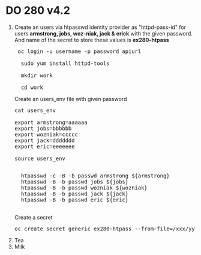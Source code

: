 # DO 280 v4.2

<ol>
  <li>Create an users via htpasswd identity provider as "httpd-pass-id" for users <b>armstrong, jobs, woz-niak, jack & erick</b> with the given password. And name of the secret to store these values is <b>ex280-htpass</b></li>
  <pre> oc login -u username -p password apiurl </br>
  sudo yum install httpd-tools </br>
  mkdir work</br>
  cd work</br></pre>
  <p> Create an users_env file with given password</p>
  <pre>cat users_env</br>
export armstrong=aaaaaa
export jobs=bbbbbb
export wozniak=ccccc
export jack=ddddddd
export eric=eeeeeee</br>
source users_env
  </pre>
  <pre>
  htpasswd -c -B -b passwd armstrong ${armstrong}
  htpasswd -B -b passwd jobs ${jobs}
  htpasswd -B -b passwd wozniak ${wozniak}
  htpasswd -B -b passwd jack ${jack}
  htpasswd -B -b passwd eric ${eric}
  </pre>
  <p>Create a secret</p>
  <pre>oc create secret generic ex280-htpass --from-file=/xxx/yyy/passwd -n openshift-config</pre>
  <li>Tea</li>
  <li>Milk</li>
</ol> 
